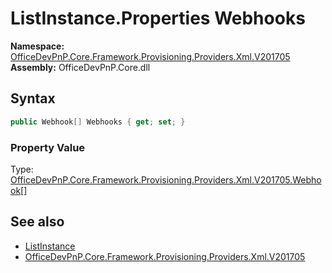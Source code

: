 # ListInstance.Properties Webhooks
  

**Namespace:** [OfficeDevPnP.Core.Framework.Provisioning.Providers.Xml.V201705](OfficeDevPnP.Core.Framework.Provisioning.Providers.Xml.V201705.md)  
**Assembly:** OfficeDevPnP.Core.dll  
## Syntax
```C#
public Webhook[] Webhooks { get; set; }
```

### Property Value
Type: [OfficeDevPnP.Core.Framework.Provisioning.Providers.Xml.V201705.Webhook[]](OfficeDevPnP.Core.Framework.Provisioning.Providers.Xml.V201705.Webhook.md)  

## See also
- [ListInstance](OfficeDevPnP.Core.Framework.Provisioning.Providers.Xml.V201705.ListInstance.md) 
- [OfficeDevPnP.Core.Framework.Provisioning.Providers.Xml.V201705](OfficeDevPnP.Core.Framework.Provisioning.Providers.Xml.V201705.md) 

